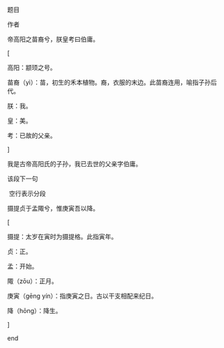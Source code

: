 题目

作者

帝高阳之苗裔兮，朕皇考曰伯庸。

[

高阳：颛顼之号。

苗裔（yì）：苗，初生的禾本植物。裔，衣服的末边。此苗裔连用，喻指子孙后代。

朕：我。

皇：美。

考：已故的父亲。

]

我是古帝高阳氏的子孙，我已去世的父亲字伯庸。

该段下一句

​								空行表示分段

摄提贞于孟陬兮，惟庚寅吾以降。

[

摄提：太岁在寅时为摄提格。此指寅年。

贞：正。

孟：开始。

陬（zōu）：正月。

庚寅（gēng yín）：指庚寅之日。古以干支相配来纪日。

降（hōng）：降生。

]

end

